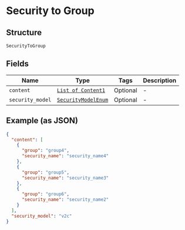 
# Security to Group

## Structure

`SecurityToGroup`

## Fields

| Name | Type | Tags | Description |
|  --- | --- | --- | --- |
| `content` | [`List of Content1`](../../doc/models/content-1.md) | Optional | - |
| `security_model` | [`SecurityModelEnum`](../../doc/models/security-model-enum.md) | Optional | - |

## Example (as JSON)

```json
{
  "content": [
    {
      "group": "group4",
      "security_name": "security_name4"
    },
    {
      "group": "group5",
      "security_name": "security_name3"
    },
    {
      "group": "group6",
      "security_name": "security_name2"
    }
  ],
  "security_model": "v2c"
}
```

